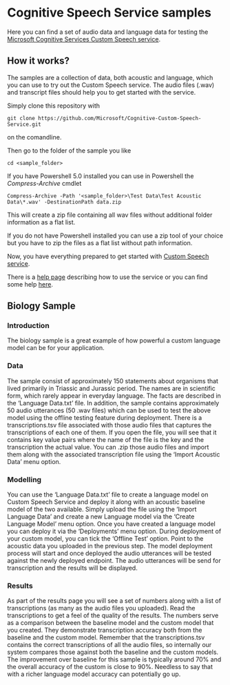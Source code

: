 ﻿
# Cognitive Speech Service samples

Here you can find a set of audio data and language data for testing the [Microsoft Cognitive Services Custom Speech service](http://cris.ai).

## How it works?

The samples are a collection of data, both acoustic and language, which you can use to try out the Custom Speech service. The audio files (.wav) and transcript files should help you to get started with the service.

Simply clone this repository with 
```
git clone https://github.com/Microsoft/Cognitive-Custom-Speech-Service.git
```
on the comandline.

Then go to the folder of the sample you like
```
cd <sample_folder>
```
If you have Powershell 5.0 installed you can use in Powershell the *Compress-Archive* cmdlet
```
Compress-Archive -Path '<sample_folder>\Test Data\Test Acoustic Data\*.wav' -DestinationPath data.zip
```

This will create a zip file containing all wav files without additional folder information as a flat list.

If you do not have Powershell installed you can use a zip tool of your choice but you have to zip the files as a flat list without path information.

Now, you have everything prepared to get started with [Custom Speech service](http://cris.ai).

There is a [help page](http://cris.ai/help) describing how to use the service or you can find some help [here](https://www.microsoft.com/cognitive-services/en-us/Custom-Speech-Service/documentation/Home).

## Biology Sample

### Introduction

The biology sample is a great example of how powerful a custom language model can be for your application. 

### Data

The sample consist of approximately 150 statements about organisms that lived primarily in Triassic and Jurassic period. The names are in scientific form, which rarely appear in everyday language. The facts are described in the ‘Language Data.txt’ file.
In addition, the sample contains approximately 50 audio utterances (50 .wav files) which can be used to test the above model using the offline testing feature during deployment. There is a transcriptions.tsv file associated with those audio files that captures the transcriptions of each one of them. If you open the file, you will see that it contains key value pairs where the name of the file is the key and the transcription the actual value. You can .zip those audio files and import them along with the associated transcription file using the ‘Import Acoustic Data’ menu option.

### Modelling

You can use the ‘Language Data.txt’ file to create a language model on Custom Speech Service and deploy it along with an acoustic baseline model of the two available. Simply upload the file using the ‘Import Language Data’ and create a new Language model via the ‘Create Language Model’ menu option.
Once you have created a language model you can deploy it via the ‘Deployments’ menu option.
During deployment of your custom model, you can tick the ‘Offline Test’ option. Point to the acoustic data you uploaded in the previous step. The model deployment process will start and once deployed the audio utterances will be tested against the newly deployed endpoint. The audio utterances will be send for transcription and the results will be displayed. 

### Results

As part of the results page you will see a set of numbers along with a list of transcriptions (as many as the audio files you uploaded). Read the transcriptions to get a feel of the quality of the results. The numbers serve as a comparison between the baseline model and the custom model that you created. They demonstrate transcription accuracy both from the baseline and the custom model. Remember that the transcriptions.tsv contains the correct transcriptions of all the audio files, so internally our system compares those against both the baseline and the custom models. The improvement over baseline for this sample is typically around 70% and the overall accuracy of the custom is close to 90%. Needless to say that with a richer language model accuracy can potentially go up.
